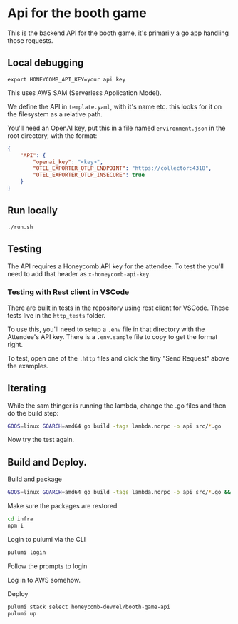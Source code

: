 # Api for the booth game

This is the backend API for the booth game, it's primarily a go app handling those requests.

## Local debugging

`export HONEYCOMB_API_KEY=your api key`

This uses AWS SAM (Serverless Application Model).

We define the API in `template.yaml`, with it's name etc. this looks for it on the filesystem as a relative path.

You'll need an OpenAI key, put this in a file named `environment.json` in the root directory, with the format:

```json
{
    "API": {
        "openai_key": "<key>",
        "OTEL_EXPORTER_OTLP_ENDPOINT": "https://collector:4318",
        "OTEL_EXPORTER_OTLP_INSECURE": true
    }
}
```

## Run locally

`./run.sh`

## Testing

The API requires a Honeycomb API key for the attendee. To test the you'll need to add that header as `x-honeycomb-api-key`.

### Testing with Rest client in VSCode

There are built in tests in the repository using rest client for VSCode. These tests live in the `http_tests` folder.

To use this, you'll need to setup a `.env` file in that directory with the Attendee's API key. There is a `.env.sample` file to copy to get the format right.

To test, open one of the `.http` files and click the tiny "Send Request" above the examples.

## Iterating

While the sam thinger is running the lambda, change the .go files and then do the build step:

```sh
GOOS=linux GOARCH=amd64 go build -tags lambda.norpc -o api src/*.go
```

Now try the test again.

## Build and Deploy.

Build and package

```sh
GOOS=linux GOARCH=amd64 go build -tags lambda.norpc -o api src/*.go && zip api.zip api
```

Make sure the packages are restored

```sh
cd infra
npm i
```

Login to pulumi via the CLI

```sh
pulumi login
```

Follow the prompts to login

Log in to AWS somehow.

Deploy

```sh
pulumi stack select honeycomb-devrel/booth-game-api
pulumi up
```
